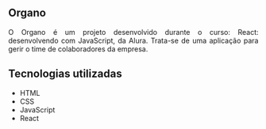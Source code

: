 ## Organo  
<p align="justify"> O Organo é um projeto desenvolvido durante o curso: React: desenvolvendo com JavaScript, da Alura. Trata-se de uma aplicação para gerir o time de colaboradores da empresa. </p>

## Tecnologias utilizadas
* HTML
* CSS
* JavaScript
* React
